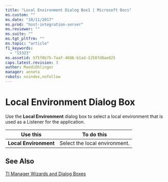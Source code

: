 ```yaml
---
title: "Local Environment Dialog Box1 | Microsoft Docs"
ms.custom: ""
ms.date: "10/11/2017"
ms.prod: "host-integration-server"
ms.reviewer: ""
ms.suite: ""
ms.tgt_pltfrm: ""
ms.topic: "article"
f1_keywords: 
  - "15323"
ms.assetid: 575f8b75-7aaf-4686-b1ad-12587d8ae825
caps.latest.revision: 3
author: MandiOhlinger
manager: anneta
robots: noindex,nofollow
---
```

# Local Environment Dialog Box
Use the **Local Environment** dialog box to select a local environment that is used as a Listener for the application.  
  
|Use this|To do this|  
|--------------|----------------|  
|**Local Environment**|Select the local environment.|  
  
## See Also  
 [TI Manager Wizards and Dialog Boxes](../core/ti-manager-wizards-and-dialog-boxes.md)